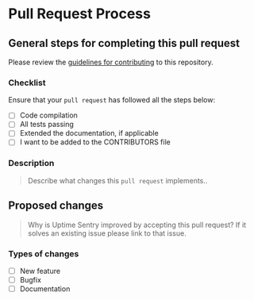 # Pull Request Process

## General steps for completing this pull request

Please review the [guidelines for contributing](CONTRIBUTING.md) to this repository.

### Checklist

Ensure that your `pull request` has followed all the steps below:

- [ ] Code compilation
- [ ] All tests passing
- [ ] Extended the documentation, if applicable
- [ ] I want to be added to the CONTRIBUTORS file

### Description

> Describe what changes this `pull request` implements..

## Proposed changes

> Why is Uptime Sentry improved by accepting this pull request? If it solves an existing issue please link to that issue.

### Types of changes

- [ ] New feature
- [ ] Bugfix
- [ ] Documentation
